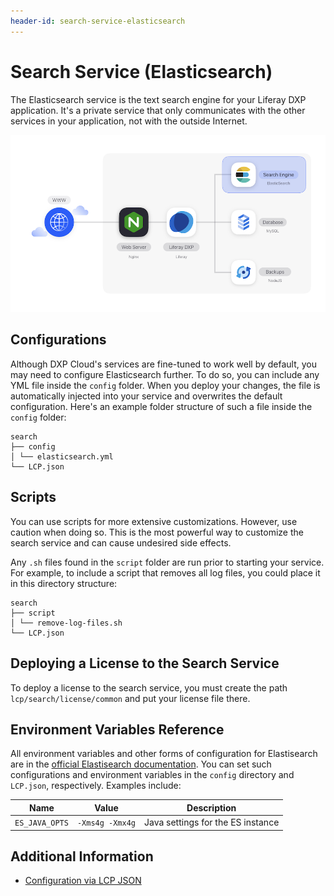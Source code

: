 ```yaml
---
header-id: search-service-elasticsearch
---
```


# Search Service (Elasticsearch)

The Elasticsearch service is the text search engine for your Liferay DXP 
application. It's a private service that only communicates with the other 
services in your application, not with the outside Internet. 

![Figure 1: The Elasticsearch service is one of several services available in DXP Cloud.](../../images/services-search.png)

## Configurations

Although DXP Cloud's services are fine-tuned to work well by default, you may 
need to configure Elasticsearch further. To do so, you can include any YML file 
inside the `config` folder. When you deploy your changes, the file is 
automatically injected into your service and overwrites the default 
configuration. Here's an example folder structure of such a file inside the 
`config` folder: 

    search
    ├── config
    │ └── elasticsearch.yml
    └── LCP.json

## Scripts

You can use scripts for more extensive customizations. However, use caution when 
doing so. This is the most powerful way to customize the search service and can 
cause undesired side effects. 

Any `.sh` files found in the `script` folder are run prior to starting your 
service. For example, to include a script that removes all log files, you could 
place it in this directory structure: 

    search
    ├── script
    │ └── remove-log-files.sh
    └── LCP.json

## Deploying a License to the Search Service

To deploy a license to the search service, you must create the path 
`lcp/search/license/common` and put your license file there. 

## Environment Variables Reference

All environment variables and other forms of configuration for Elastisearch are in the [official Elastisearch documentation](https://www.elastic.co/guide/index.html).
You can set such configurations and environment variables in the `config` directory and `LCP.json`, respectively. Examples include:

| Name | Value | Description |
| --- | --- | --- |
| `ES_JAVA_OPTS` | `-Xms4g -Xmx4g` | Java settings for the ES instance |


## Additional Information

* [Configuration via LCP JSON](../reference/configuration-via-lcp-json.md)
